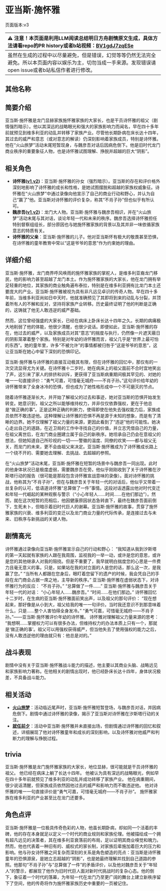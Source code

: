 # 亚当斯·施怀雅
页面版本:v3
 

| :warning: 注意！本页面是利用LLM阅读总结明日方舟剧情原文生成，具体方法请看repo的PR history或者b站视频：[BV1gdJ7zqESe](https://www.bilibili.com/video/BV1gdJ7zqESe/)         |
|:----------------------------|
| 虽然在生成的过程中以尽量避免，但是错误，幻觉等等仍然无法完全避免。所以本页面内容以娱乐为主，切勿当成一手来源。发现错误请open issue或者b站私信作者进行修改。|



## 其他名称

## 简要介绍
亚当斯·施怀雅是龙门显赫家族施怀雅家族的大家长，也是干员诗怀雅的祖父（剧情强烈暗示）。他以其深远的战略眼光和强大的家族影响力而闻名，早在四十多年前就预见到维多利亚的动乱并转移了家族产业。尽管他长期卧病在床长达十四年，其过去的威严和意志（或对意志的解读）仍深刻影响着家族成员，特别是诗怀雅。他在“火山旅梦”活动末尾短暂现身，与魏彦吾对话后因病危倒下。他是旧时代龙门商业秩序的重要象征人物，也是诗怀雅试图理解、挣脱并超越的巨大“阴影”。
## 相关角色
-   **诗怀雅([v1](../chars/char_308_swire.md),[v2](char_308_swire.md))**：亚当斯·施怀雅的孙女（强烈暗示）。亚当斯的存在和评价格外深刻地影响了诗怀雅的成长和性格，是她试图摆脱和超越的家族权威象征。诗怀雅在“火山旅梦”中通过录像向他宣示了自己的商业行动和野心，并认为自己“赢了”他。亚当斯对诗怀雅的评价复杂，称其“不肖子孙”但也似乎有所认可。
-   **魏彦吾([v1](../chars/extended_char_wei_yan_wu.md),[v2](extended_char_wei_yan_wu.md))**：龙门大人物。亚当斯·施怀雅与魏彦吾相识，并在“火山旅梦”活动末尾与其对话，谈论年轻一代和未来的秩序。魏彦吾选择诗怀雅担任特别督察组组长，部分原因也与她施怀雅家族的背景以及其并非一味依循家族意志的特质有关。
-   **诗怀雅的父亲**：亚当斯·施怀雅的儿子。他对亚当斯怀有极大的敬畏甚至恐惧，在诗怀雅的童年教育中常以“这是爷爷的意思”作为约束她的理由。
## 详细介绍
亚当斯·施怀雅，龙门商界呼风唤雨的施怀雅家族的掌舵人，是维多利亚裔龙门移民，他的影响力甚至超越了龙门本土。作为施怀雅家族的大家长，他在龙门拥有举足轻重的地位，其家族的商业触角遍布泰拉，特别是在维多利亚拥有比龙门本土还要庞大的产业。亚当斯·施怀雅被视为具有非凡远见卓识的传奇人物。早在四十多年前，当维多利亚尚如日中天时，他就准确预见了其即将到来的动乱与分裂，并顶着所有人的不解和反对，坚持将家族产业转移。历史最终证明了他的判断是正确的，这铸就了他无人敢违逆的威严基础。

然而，这位曾经强盛的大家长，已经在病床上卧床长达十四年之久。长期的病痛极大地削弱了他的体能，他很少清醒，也很少说话。即便如此，亚当斯·施怀雅的存在，他过去的威严，以及家族成员对其“意志”的揣度与执行，仍然像一片遮天蔽日的阴影笼罩着整个家族。特别是对年幼的诗怀雅而言，祖父几乎是“世界上最可怕的东西”。她的童年里，许多“不被允许”的事情都被归咎于“这是爷爷的意思”，这让亚当斯在她心中留下深刻的恐惧印记。

亚当斯·施怀雅与诗怀雅的直接互动极其有限，但在诗怀雅的回忆中，那仅有的一次交流显得尤为关键。在诗怀雅十二岁时，她在病床上的祖父面前不合时宜地笑出了声，这引来了家人的排挤和训斥，更获得了亚当斯病重期间极其罕见的、对她的唯一一句直接评价：“勇气可嘉，可惜毫无城府——不肖子孙。”这句评价给年幼的诗怀雅带来了全身冰冷的恐惧，但也成为了她性格形成中一个不可磨灭的节点。

随着诗怀雅逐渐长大，并开始了解祖父的过去和事迹，她对亚当斯的恐惧开始发生转变。她意识到，祖父之所以能够维持权力，并非仅仅依靠强权，更在于他总是“做正确的事”。正是这种正确的判断力，使得即使在他失去强权能力后，家族成员依然不敢违逆他。这种理解让诗怀雅的恐惧不再是源于未知的想象，而是有了清晰的边界。她不仅理解了祖父力量的来源，更因此看到了“违逆”他的可能性。她决心走出自己的道路，在近卫局的工作中寻找自己的价值，并立志凭借自己的力量，在祖父离世后，在龙门商业圈建立属于自己的新秩序。她坦承自己仍会在意祖父的想法，但她知道自己所珍视的一切——警徽的温度、同僚的欢笑——都与祖父无关，而龙门的未来，更不会由祖父来决定。亚当斯·施怀雅成为了诗怀雅成长路上一个绕不开的、需要她去理解、去挑战、去超越的参照。

在“火山旅梦”活动末尾，亚当斯·施怀雅在短暂的场景中与魏彦吾一同出现。此时的他身体状况已是极度虚弱，需要魏彦吾在旁。他似乎刚刚收到了关于诗怀雅在汐斯塔行动的报告（很可能是那段包含诗怀雅宣战意味的录像）。面对诗怀雅的挑战，他称其为“不肖子孙”，但在与魏彦吾关于年轻一代的对话后，他似乎又带着一丝复杂的认可，低语道诗怀雅“总算做了一件”事情。这段对话透露出他对时代变迁和年轻一代崛起的某种观察与警示（“小心年轻人……时间……在他们那边”）。然而，就在这次短暂的亮相后，他因健康原因状态急转直下，最终在魏彦吾面前倒下，生死未卜，但暗示着旧时代巨人的谢幕。亚当斯·施怀雅的故事，贯穿了施怀雅家族的兴衰、维多利亚的变迁以及龙门商业力量的代际传承，是连接过去与未来、旧秩序与新挑战的关键人物。
## 剧情高光
诗怀雅通过录像向亚当斯·施怀雅宣示自己的行动和野心：
“我知道从我到汐斯塔的第一天起就有家族的人跟在我周围，监视我的一举一动，或许是您的意思，或许是您的其他继承人对我的阻挠。但是不重要了，我早就明白揣度您的心思是一件费力且毫无意义的事。只是，如果站在我的对立面的人是您的话，那么这一次，是我赢了您。”
“当所有人都跟在您身后，眼盯着您留下的遗产的时候，我会凭自己的手段在龙门商会占据一席之地，主导新的秩序。”
亚当斯·施怀雅在虚弱状态下，对诗怀雅行为的反应：
“不肖子孙。”
“总算做了一件......”
亚当斯·施怀雅与魏彦吾关于年轻一代的对话：
“小心年轻人......魏彦吾。”
“时间......在他们那边。”
诗怀雅回忆十二岁时，在生病的亚当斯·施怀雅面前笑出声，以及祖父的那句评价：
“现在想起来，那好像是从小到大，祖父给我的唯一一句评价。当时我还意识不到那意味着什么，只是......整个人害怕得全身发冷。”
“勇气可嘉，可惜毫无城府——不肖子孙。”——亚当斯·施怀雅评价年幼的诗怀雅。
诗怀雅对理解祖父力量来源的思考：
“我想啊......掌握权力可以有很多办法，但维持权力的办法本质上只有一个，那就是‘做正确的事’。祖父可以用强权获得威严，但当他失去了使用强权的能力之后，没有人敢违逆他的理由就只有：他总是对的。”
## 战斗表现
剧情中没有关于亚当斯·施怀雅战斗能力的描述，他主要以其商业头脑、战略远见和家族影响力著称。在他相关的剧情出现时，他已经卧床长达十四年，身体状况极差，不具备战斗能力。
## 相关活动
-   **[火山旅梦](../stories/act27side.md)**：活动临近尾声时，亚当斯·施怀雅短暂登场，与魏彦吾对话，并因病危倒下。剧情中通过诗怀雅的录像，揭示了亚当斯对诗怀雅在汐斯塔行动的关注。
-   **[就任前夕](../stories/story_swire_set_1.md)**：活动中亚当斯·施怀雅并未直接出场，但剧情通过诗怀雅的回忆和叙述，详细展现了他对诗怀雅童年和成长的深刻影响，以及诗怀雅对他威严和判断力的理解与挣脱过程。
## trivia
亚当斯·施怀雅是龙门施怀雅家族的大家长，地位显赫，很可能就是干员诗怀雅的祖父。
他已经在病床上躺了长达十四年。
他被认为具有深远的战略眼光，例如早在四十多年前就预见了维多利亚的动乱并成功转移了家族产业。
他在病重期间，很少说话清醒，但家族成员依然因他过去的威严和影响力而不敢违逆他。
他对诗怀雅的唯一一句直接评价是“勇气可嘉，可惜毫无城府——不肖子孙”。
施怀雅家族在维多利亚的产业甚至比在龙门还要多。
## 角色点评
亚当斯·施怀雅是一位极具传奇色彩的人物，他虽长期卧病，却如同一个活着的丰碑，他的存在本身就足以定义一个时代的商业规则和家族伦理。他被描绘成一个拥有超凡远见的决策者，其在维多利亚衰落前的布局，足以证明其商业嗅觉和魄力。然而，他也代表着一种旧有的、威权式的家长制，对家族后辈施加着巨大的压力和影响。他与孙女诗怀雅之间复杂而深刻的关系是角色塑造的亮点：亚当斯是诗怀雅童年的恐惧源泉，是她立志超越的“阴影”，也是她最终理解并找到自己道路的参照。他那句“不肖子孙”与“总算做了一件”的矛盾评价，以及他对魏彦吾关于“年轻人”的警示，都展现了他作为旧时代巨人面对新时代挑战时的复杂心态。他的倒下，象征着一个时代的落幕，为年轻一代在龙门乃至更广阔的舞台上建立新秩序留下了空间，他的传奇将作为施怀雅家族历史中重要的一页被记住。